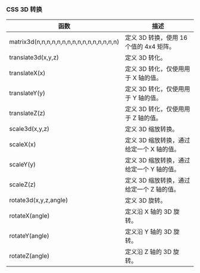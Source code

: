 ### CSS 3D 转换

函数|	描述
---|---
matrix3d(n,n,n,n,n,n,n,n,n,n,n,n,n,n,n,n)|	定义 3D 转换，使用 16 个值的 4x4 矩阵。
translate3d(x,y,z)|	定义 3D 转化。
translateX(x)	|定义 3D 转化，仅使用用于 X 轴的值。
translateY(y)	|定义 3D 转化，仅使用用于 Y 轴的值。
translateZ(z)	|定义 3D 转化，仅使用用于 Z 轴的值。
scale3d(x,y,z)	|定义 3D 缩放转换。
scaleX(x)	|定义 3D 缩放转换，通过给定一个 X 轴的值。
scaleY(y)	|定义 3D 缩放转换，通过给定一个 Y 轴的值。
scaleZ(z)	|定义 3D 缩放转换，通过给定一个 Z 轴的值。
rotate3d(x,y,z,angle)|	定义 3D 旋转。
rotateX(angle)	|定义沿 X 轴的 3D 旋转。
rotateY(angle)	|定义沿 Y 轴的 3D 旋转。
rotateZ(angle)	|定义沿 Z 轴的 3D 旋转。